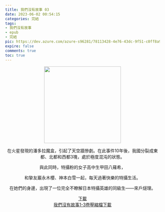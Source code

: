 ```yaml
---
title: 我們沒有故事 03
date: 2023-06-02 00:54:15
categories: 完結
tags:
- 我們沒有故事
- epub
- 完結
pic: https://dev.azure.com/azure-s96281/78113428-4e76-43dc-9f51-c0ff8a913055/_apis/git/repositories/a379171b-de46-4c10-9b0d-00da23959885/items?path=/Epub%20Cover/%E6%88%91%E5%80%91%E6%B2%92%E6%9C%89%E6%95%85%E4%BA%8B-03.jpg&versionDescriptor%5BversionOptions%5D=0&versionDescriptor%5BversionType%5D=0&versionDescriptor%5Bversion%5D=main&resolveLfs=true&%24format=octetStream&api-version=5.0
expire: false
comments: true
toc: true
---
```


<div style="text-align:center" class="kratos-post-content">

<img width="250px" src="https://dev.azure.com/azure-s96281/78113428-4e76-43dc-9f51-c0ff8a913055/_apis/git/repositories/a379171b-de46-4c10-9b0d-00da23959885/items?path=/Epub%20Cover/%E6%88%91%E5%80%91%E6%B2%92%E6%9C%89%E6%95%85%E4%BA%8B-03.jpg&versionDescriptor%5BversionOptions%5D=0&versionDescriptor%5BversionType%5D=0&versionDescriptor%5Bversion%5D=main&resolveLfs=true&%24format=octetStream&api-version=5.0">

<p>
在火星發現的潘多拉魔盒，引起了天空牆慘劇。在此事件10年後，我國分裂成東都、北都和西都3塊，處於極度混沌的狀態。


與此同時，特攝粉的女子高中生甲田八薙希，

和摯友巖永木櫻、神本白雪一起，每天過著快樂的特攝生活。

在她們的身邊，出現了一位完全不瞭解日本特攝英雄的同級生——來戶燧理。
</p>

<p>
<a href="https://epubdatabase.azurewebsites.net/EBOOKS/EPUB/完結/我們沒有故事/%E6%88%91%E5%80%91%E6%B2%92%E6%9C%89%E6%95%85%E4%BA%8B%2003.epub?download=1">下載</a>
</br>
<a href="https://epubdatabase.azurewebsites.net/EBOOKS/EPUB/完結/我們沒有故事/%E6%88%91%E5%80%91%E6%B2%92%E6%9C%89%E6%95%85%E4%BA%8B.zip?download=1">我們沒有故事1-3卷壓縮檔下載</a>
</p>

</div>
